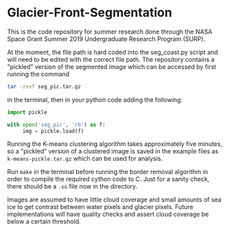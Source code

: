 # Glacier-Front-Segmentation

This is the code repository for summer research done through the NASA Space Grant Summer 2019 Undergraduate Research Program (SURP).


At the moment, the file path is hard coded into the seg_coast.py script and will need to be edited with the correct file path. The repository contains a "pickled" version of the segmented image which can be accessed by first running the command 
```bash
tar -zxvf seg_pic.tar.gz
``` 
in the terminal, then in your python code adding the following:

```python
import pickle

with open('seg_pic', 'rb') as f:
     img = pickle.load(f)
```
Running the K-means clustering algorithm takes approximately five minutes, so a "pickled" version of a clustered image is saved in the example files as `k-means-pickle.tar.gz` which can be used for analysis.

Run `make` in the terminal before running the border removal algorithm in order to compile the required cython code to C. Just for a sanity check, there should be a `.so` file now in the directory.

Images are assumed to have little cloud coverage and small amounts of sea ice to get contrast between water pixels and glacier pixels. Future implementations will have quality checks and assert cloud coverage be below a certain threshold.

